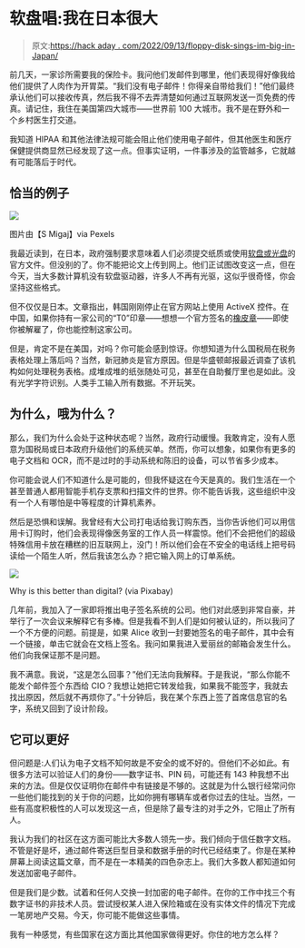 # 软盘唱:我在日本很大

> 原文:[https://hack aday . com/2022/09/13/floppy-disk-sings-im-big-in-Japan/](https://hackaday.com/2022/09/13/floppy-disk-sings-im-big-in-japan/)

前几天，一家诊所需要我的保险卡。我问他们发邮件到哪里，他们表现得好像我给他们提供了人肉作为开胃菜。“我们没有电子邮件！你得亲自带给我们！”他们最终承认他们可以接收传真，然后我不得不去弄清楚如何通过互联网发送一页免费的传真。请记住，我住在美国第四大城市——世界前 100 大城市。我不是在野外和一个乡村医生打交道。

我知道 HIPAA 和其他法律法规可能会阻止他们使用电子邮件，但其他医生和医疗保健提供商显然已经发现了这一点。但事实证明，一件事涉及的监管越多，它就越有可能落后于时代。

## 恰当的例子

[![](../Images/4e61c29e26ad6c0203db4c05fa6192b3.png)](https://hackaday.com/wp-content/uploads/2022/09/pexels-s-migaj-7511581.jpg) 

图片由【S Migaj】via Pexels

我最近读到，在日本，政府强制要求意味着人们必须提交纸质或使用[软盘或光盘](https://www.theregister.com/2022/08/31/japan_floppy_disk_ban/)的官方文件。但没别的了。你不能把论文上传到网上。他们正试图改变这一点，但在今天，当大多数计算机没有软盘驱动器，许多人不再有光驱，这似乎很奇怪，你会坚持这些格式。

但不仅仅是日本。文章指出，韩国刚刚停止在官方网站上使用 ActiveX 控件。在中国，如果你持有一家公司的“T0”印章——想想一个官方签名的[橡皮章](https://www.china-briefing.com/news/company-chops-in-china/)——即使你被解雇了，你也能控制这家公司。

但是，肯定不是在美国，对吗？你可能会感到惊讶。你想知道为什么国税局在税务表格处理上落后吗？当然，新冠肺炎是官方原因。但是华盛顿邮报最近调查了该机构如何处理税务表格。成堆成堆的纸张随处可见，甚至在自助餐厅里也是如此。没有光学字符识别。人类手工输入所有数据。不开玩笑。

## 为什么，哦为什么？

那么，我们为什么会处于这种状态呢？当然，政府行动缓慢。我敢肯定，没有人愿意为国税局或日本政府升级他们的系统买单。然而，你可以想象，如果你有更多的电子文档和 OCR，而不是过时的手动系统和陈旧的设备，可以节省多少成本。

你可能会说人们不知道什么是可能的，但我怀疑这在今天是真的。我们生活在一个甚至普通人都用智能手机存支票和扫描文件的世界。你不能告诉我，这些组织中没有一个人有哪怕是中等程度的计算机素养。

然后是恐惧和误解。我曾经有大公司打电话给我订购东西，当你告诉他们可以用信用卡订购时，他们会表现得像医务室的工作人员一样震惊。他们不会把他们的超级特殊信用卡放在糟糕的旧互联网上，没门！所以他们会在不安全的电话线上把号码读给一个陌生人听，然后我该怎么办？把它输入网上的订单系统。

[![](../Images/4c4b7db4626534c00f040b4d89378f7d.png)](https://hackaday.com/wp-content/uploads/2022/09/pexels-pixabay-48148.jpg)

Why is this better than digital? (via Pixabay)

几年前，我加入了一家即将推出电子签名系统的公司。他们对此感到非常自豪，并举行了一次会议来解释它有多棒。但是我看不到人们是如何被认证的，所以我问了一个不方便的问题。前提是，如果 Alice 收到一封要她签名的电子邮件，其中会有一个链接，单击它就会在文档上签名。我问如果我进入爱丽丝的邮箱会发生什么。他们向我保证那不是问题。

我不满意。我说，“这是怎么回事？”他们无法向我解释。于是我说，“那么你能不能发个邮件签个东西给 CIO？我想让她把它转发给我，如果我不能签字，我就去找出原因，然后就不再烦你了。”十分钟后，我在某个东西上签了首席信息官的名字，系统又回到了设计阶段。

## 它可以更好

但问题是:人们认为电子文档不知何故是不安全的或不好的。但他们不必如此。有很多方法可以验证人们的身份——数字证书、PIN 码，可能还有 143 种我想不出来的方法。但是仅仅证明你在邮件中有链接是不够的。这就是为什么银行经常问你一些他们能找到的关于你的问题，比如你拥有哪辆车或者你过去的住址。当然，一些有高度积极性的人可以发现这一点，但是除了最专注的对手之外，它阻止了所有人。

我认为我们的社区在这方面可能比大多数人领先一步。我们倾向于信任数字文档。不管是好是坏，通过邮件寄送巨型目录和数据手册的时代已经结束了。你是在某种屏幕上阅读这篇文章，而不是在一本精美的四色杂志上。我们大多数人都知道如何发送加密电子邮件。

但是我们是少数。试着和任何人交换一封加密的电子邮件。在你的工作中找三个有数字证书的非技术人员。尝试授权某人进入保险箱或在没有实体文件的情况下完成一笔房地产交易。今天，你可能不能做这些事情。

我有一种感觉，有些国家在这方面比其他国家做得更好。你住的地方怎么样？